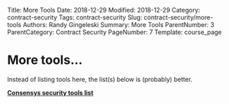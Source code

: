 Title: More Tools
Date: 2018-12-29
Modified: 2018-12-29
Category: contract-security
Tags: contract-security
Slug: contract-security/more-tools
Authors: Randy Gingeleski
Summary: More Tools
ParentNumber: 3
ParentCategory: Contract Security
PageNumber: 7
Template: course_page


# More tools...

Instead of listing tools here, the list(s) below is (probably) better.

[**Consensys security tools list**](https://github.com/ConsenSys/smart-contract-best-practices/blob/master/docs/security_tools.md)
